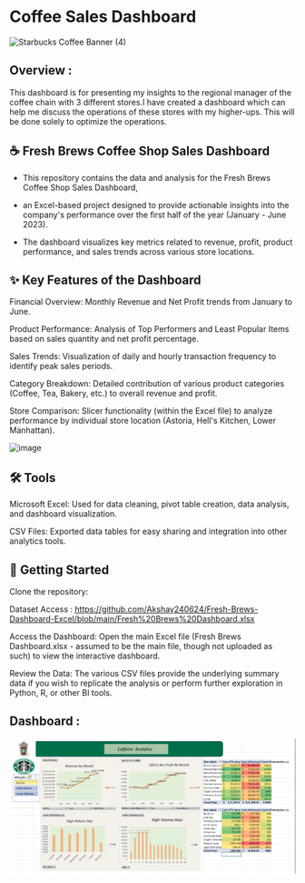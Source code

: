 # Coffee Sales Dashboard
![Starbucks  Coffee Banner (4)](https://richmondbizsense.com/wp-content/uploads/2021/07/7.19R-Starbucks1.png)

## Overview : 
This dashboard is for presenting my insights to the regional manager of the coffee chain with 3 different stores.I have created a dashboard which can help me discuss the operations of these stores with my higher-ups. This will be done solely to optimize the operations.


## ☕ Fresh Brews Coffee Shop Sales Dashboard
- This repository contains the data and analysis for the Fresh Brews Coffee Shop Sales Dashboard,
- an Excel-based project designed to provide actionable insights into the company's performance over the first half of the year (January - June 2023).

- The dashboard visualizes key metrics related to revenue, profit, product performance, and sales trends across various store locations.

## ✨ Key Features of the Dashboard
Financial Overview: Monthly Revenue and Net Profit trends from January to June.

Product Performance: Analysis of Top Performers and Least Popular Items based on sales quantity and net profit percentage.

Sales Trends: Visualization of daily and hourly transaction frequency to identify peak sales periods.

Category Breakdown: Detailed contribution of various product categories (Coffee, Tea, Bakery, etc.) to overall revenue and profit.

Store Comparison: Slicer functionality (within the Excel file) to analyze performance by individual store location (Astoria, Hell's Kitchen, Lower Manhattan).

![image](https://github.com/user-attachments/assets/16df1cba-d0fe-4dba-a1a9-e1e330c58dbf)


## 🛠️ Tools

Microsoft Excel: Used for data cleaning, pivot table creation, data analysis, and dashboard visualization.

CSV Files: Exported data tables for easy sharing and integration into other analytics tools.

## 🚀 Getting Started

Clone the repository:

Dataset Access : https://github.com/Akshay240624/Fresh-Brews-Dashboard-Excel/blob/main/Fresh%20Brews%20Dashboard.xlsx

Access the Dashboard: Open the main Excel file (Fresh Brews Dashboard.xlsx - assumed to be the main file, though not uploaded as such) to view the interactive dashboard.

Review the Data: The various CSV files provide the underlying summary data if you wish to replicate the analysis or perform further exploration in Python, R, or other BI tools.

## Dashboard :
![Dashboard](https://github.com/Akshay240624/Fresh-Brews-Dashboard-Excel/blob/main/Fresh%20Brews%20Dashboard.png)

